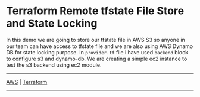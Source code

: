 
# Terraform Remote tfstate File Store and State Locking

In this demo we are going to store our tfstate file in AWS S3 so anyone in our team can have access to tfstate file and we are also using AWS Dynamo DB for state locking purpose. In `provider.tf` file i have used `backend` block to configure s3 and dynamo-db. We are creating a simple ec2 instance to test the s3 backend using ec2 module.



-------------------------------------------------------------------

[AWS](https://docs.aws.amazon.com/s3/index.html) | [Terraform](https://developer.hashicorp.com/terraform/language/settings/backends/configuration)

-------------------------------------------------------------------

